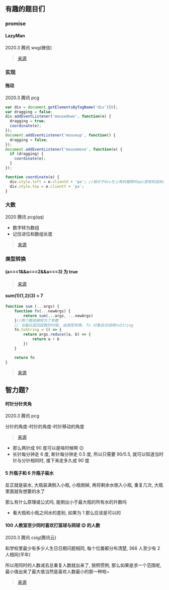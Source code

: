 ## 有趣的题目们

### promise

#### LazyMan

2020.3 腾讯 wxg(微信)

> [来源](https://www.jianshu.com/p/f1b7cb456d37)

### 实现

#### 拖动

2020.3 腾讯 pcg

```JavaScript
var div = document.getElementsByTagName('div')[0];
var dragging = false;
div.addEventListener('mousedown', function(e) {
  dragging = true;
  coordinate(e);
});
document.addEventListener('mouseup', function() {
  dragging = false;
});
document.addEventListener('mousemove', function(e) {
  if (dragging) {
    coordinate(e);
  }
});

function coordinate(e) {
  div.style.left = e.clientX + 'px'; //相对于div左上角的偏移的api是啥和鼠标的位置
  div.style.top = e.clientY + 'px';
}
```

### 大数

2020 腾讯 pcg(qq)

- 数字转为数组
- 记住进位和数组长度

> [来源](https://juejin.im/post/5d11bd7af265da1b8a4f2b27)

### 类型转换

#### (a===1&&a===2&&a===3) 为 true

> [来源](https://juejin.im/post/5e66dc416fb9a07cab3aaa0a)

#### sum(1)(1,2)(3) = 7

```JavaScript
function sum (...args) {
    function fn(...newArgs) {
        return sum(...args, ...newArgs)
    }//两个数组被转为了参数
  	// 当最后返回函数的时候, 由类型转换, fn 对象自动调用toString
    fn.toString = () => {
        return args.reduce((a, b) => {
            return a + b
        })
    }

    return fn
}
```

> [来源](https://juejin.im/post/5e66dc416fb9a07cab3aaa0a)

## 智力题?

#### 时针分针夹角

2020.3 腾讯 pcg

分针的角度-时针的角度-时针移动的角度

> [来源](https://zhidao.baidu.com/question/216373048.html)

- 那么两针成 90 度可以是啥时候啊 😉
- 长针每分钟走 6 度, 断针每分钟走 0.5 度, 所以只需要 90/5.5, 就可以知道当时针与分针相同时, 接下来走多久成 90 度

#### 5 升瓶子和 6 升瓶子装水

反正就是装水, 大瓶装满倒入小瓶, 小瓶倒掉, 再将剩余水倒入小瓶, 重复几次, 大瓶里面就有想要的水了

那么有什么原理或公式吗, 能倒出小于最大瓶的所有水的升数吗

- 看大瓶和小瓶之间水的差别, 如果为 1 那么应该是可以的

#### 100 人教室至少同时喜欢打篮球与网球 😉 的人数

2020.3 腾讯 csig(腾讯云)

和学校里最少有多少人生日日期问题相同, 每个位置都分布清楚, 366 人至少有 2 人相同(平年)

所以用同时的人数减去总重复人数就出来了, 按照惯例, 那么如果是求一个范围呢, 最小值出来了最大值当然是喜欢人数最小的那一种啦~

> [来源](https://zhidao.baidu.com/question/938317867165643212.html)
